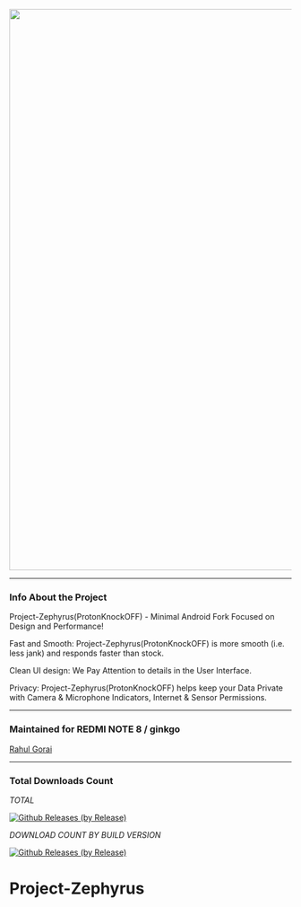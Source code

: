 <p align="center"><img width="1000" src="https://github.com/ziasam/ProtonKnockOff-Release/blob/master/banner.png"></p>

---------------------------------------------------------------------------------

### Info About the Project

Project-Zephyrus(ProtonKnockOFF) - Minimal Android Fork Focused on Design and Performance!

Fast and Smooth: Project-Zephyrus(ProtonKnockOFF) is more smooth (i.e. less jank) and responds faster than stock.

Clean UI design: We Pay Attention to details in the User Interface.

Privacy: Project-Zephyrus(ProtonKnockOFF) helps keep your Data Private with Camera & Microphone Indicators, Internet & Sensor Permissions.

---------------------------------------------------------------------------------

### Maintained for REDMI NOTE 8 / ginkgo

[Rahul Gorai](https://github.com/RahulGorai0206)

---------------------------------------------------------------------------------

### Total Downloads Count

*TOTAL*

[![Github Releases (by Release)](https://img.shields.io/github/downloads/RahulGorai0206/Project-Zephyrus/total.svg)](https://github.com/RahulGorai0206/Project-Zephyrus/releases)

*DOWNLOAD COUNT BY BUILD VERSION*

[![Github Releases (by Release)](https://img.shields.io/github/downloads/RahulGorai0206/Project-Zephyrus/12.5.2/total.svg)](https://github.com/RahulGorai0206/Project-Zephyrus/releases)
# Project-Zephyrus
